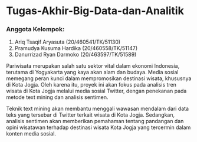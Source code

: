 # Tugas-Akhir-Big-Data-dan-Analitik

### **Anggota Kelompok:**
1. Ariq Tsaqif Aryasuta (20/460541/TK/51130)
3. Pramudya Kusuma Hardika (20/460558/TK/51147)
2. Danurrizad Ryan Darmoko (20/463597/TK/51589)

Pariwisata merupakan salah satu sektor vital dalam ekonomi Indonesia, terutama di Yogyakarta yang kaya akan alam dan budaya. Media sosial memegang peran kunci dalam mempromosikan destinasi wisata, khususnya di Kota Jogja. Oleh karena itu, proyek ini akan fokus pada analisis tren wisata di Kota Jogja melalui media sosial Twitter, dengan penekanan pada metode text mining dan analisis sentimen.

Teknik text mining akan membantu menggali wawasan mendalam dari data teks yang tersebar di Twitter terkait wisata di Kota Jogja. Sedangkan, analisis sentimen akan memberikan pemahaman tentang pandangan dan opini wisatawan terhadap destinasi wisata Kota Jogja yang tercermin dalam konten media sosial.
